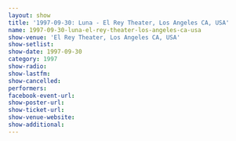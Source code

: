 ```yaml
---
layout: show
title: '1997-09-30: Luna - El Rey Theater, Los Angeles CA, USA'
name: 1997-09-30-luna-el-rey-theater-los-angeles-ca-usa
show-venue: 'El Rey Theater, Los Angeles CA, USA'
show-setlist: 
show-date: 1997-09-30
category: 1997
show-radio: 
show-lastfm: 
show-cancelled: 
performers: 
facebook-event-url: 
show-poster-url: 
show-ticket-url: 
show-venue-website: 
show-additional: 
---
```



